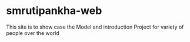 # smrutipankha-web
This site is to show case the Model and introduction Project for variety of people over the world 
